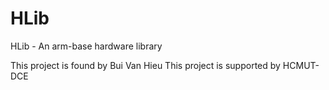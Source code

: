 HLib
====

HLib - An arm-base hardware library

This project is found by Bui Van Hieu
This project is supported by HCMUT-DCE
